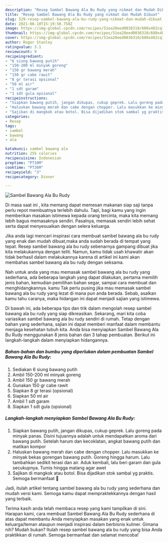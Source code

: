 ```yaml
---
description: "Resep Sambel Bawang Ala Bu Rudy yang nikmat dan Mudah Dibuat"
title: "Resep Sambel Bawang Ala Bu Rudy yang nikmat dan Mudah Dibuat"
slug: 529-resep-sambel-bawang-ala-bu-rudy-yang-nikmat-dan-mudah-dibuat
date: 2021-06-10T15:19:50.758Z
image: https://img-global.cpcdn.com/recipes/51ea28eed0036310/680x482cq70/sambel-bawang-ala-bu-rudy-foto-resep-utama.jpg
thumbnail: https://img-global.cpcdn.com/recipes/51ea28eed0036310/680x482cq70/sambel-bawang-ala-bu-rudy-foto-resep-utama.jpg
cover: https://img-global.cpcdn.com/recipes/51ea28eed0036310/680x482cq70/sambel-bawang-ala-bu-rudy-foto-resep-utama.jpg
author: Roger Stanley
ratingvalue: 3.1
reviewcount: 9
recipeingredient:
- "6 siung bawang putih"
- "150-200 ml minyak goreng"
- "150 gr bawang merah"
- "150 gr cabe rawit"
- "8 gr terasi opsional"
- "50 ml air"
- "1 sdt garam"
- "1 sdt gula opsional"
recipeinstructions:
- "Siapkan bawang putih, jangan dikupas, cukup geprek. Lalu goreng pada minyak panas. Disini tujuannya adalah untuk mendapatkan aroma dari bawang putih. Setelah harum dan kecoklatan, angkat bawang putih dan matikan kompor"
- "Haluskan bawang merah dan cabe dengan chopper. Lalu masukkan ke minyak bekas gorengan bawang putih. Goreng hingga harum. Lalu tambahkan sedikit terasi dan air. Aduk kembali, lalu beri garam dan gula secukupnya. Tumis hingga matang agar awet"
- "Sajikan di mangkok atau botol. Bisa dijadikan stok sambal yg praktis. Semoga bermanfaat 💚"
categories:
- Resep
tags:
- sambel
- bawang
- ala

katakunci: sambel bawang ala 
nutrition: 255 calories
recipecuisine: Indonesian
preptime: "PT10M"
cooktime: "PT36M"
recipeyield: "3"
recipecategory: Dinner

---
```



![Sambel Bawang Ala Bu Rudy](https://img-global.cpcdn.com/recipes/51ea28eed0036310/680x482cq70/sambel-bawang-ala-bu-rudy-foto-resep-utama.jpg)

Di masa  saat ini , kita memang dapat memesan makanan siap saji tanpa perlu repot membuatnya terlebih dahulu. Tapi, bagi kamu yang ingin memberikan masakan istimewa kepada orang tercinta, maka kita memang lebih bagus memasaknya sendiri. Pasalnya, memasak sendiri lebih sehat serta dapat menyesuaikan dengan selera keluarga.

Jika anda lagi mencari inspirasi cara membuat sambel bawang ala bu rudy yang enak dan mudah dibuat,maka anda sudah berada di tempat yang tepat. Resep sambel bawang ala bu rudy  sebenarnya gampang dibuat jika kita melakukannya dengan teliti. Namun, kamu tidak usah khawatir akan tidak berhasil dalam melakukannya 
karena di artikel ini kami akan membahas sambel bawang ala bu rudy dengan seksama.  



Nah untuk anda yang mau memasak sambel bawang ala bu rudy yang sederhana, ada beberapa langkah yang dapat dilakukan, pertama memilih jenis bahan, kemudian pemilihan bahan segar, sampai cara membuat dan menghidangkannya. kamu Tak perlu pusing jika mau memasak sambel bawang ala bu rudy yang lezat di mana pun anda berada. Sebab, asalkan kamu  tahu caranya, maka hidangan ini dapat menjadi sajian yang istimewa.

Di bawah ini, ada beberapa tips dan trik dalam mengolah resep sambel bawang ala bu rudy yang siap dikreasikan. Sekarang, mari kita coba variasikan sambel bawang ala bu rudy sendiri di rumah. Tetap dengan bahan yang sederhana, sajian ini dapat memberi manfaat dalam membantu menjaga kesehatan tubuh kita. Anda bisa menyiapkan Sambel Bawang Ala Bu Rudy menggunakan 8 jenis bahan dan 3 tahap pembuatan. Berikut ini langkah-langkah dalam menyiapkan hidangannya.

<!--inarticleads1-->

##### Bahan-bahan dan bumbu yang diperlukan dalam pembuatan Sambel Bawang Ala Bu Rudy:

1. Sediakan 6 siung bawang putih
1. Ambil 150-200 ml minyak goreng
1. Ambil 150 gr bawang merah
1. Gunakan 150 gr cabe rawit
1. Siapkan 8 gr terasi (opsional)
1. Siapkan 50 ml air
1. Ambil 1 sdt garam
1. Siapkan 1 sdt gula (opsional)




<!--inarticleads2-->

##### Langkah-langkah menyiapkan Sambel Bawang Ala Bu Rudy:

1. Siapkan bawang putih, jangan dikupas, cukup geprek. Lalu goreng pada minyak panas. Disini tujuannya adalah untuk mendapatkan aroma dari bawang putih. Setelah harum dan kecoklatan, angkat bawang putih dan matikan kompor
1. Haluskan bawang merah dan cabe dengan chopper. Lalu masukkan ke minyak bekas gorengan bawang putih. Goreng hingga harum. Lalu tambahkan sedikit terasi dan air. Aduk kembali, lalu beri garam dan gula secukupnya. Tumis hingga matang agar awet
1. Sajikan di mangkok atau botol. Bisa dijadikan stok sambal yg praktis. Semoga bermanfaat 💚




Jadi, itulah artikel tentang  sambel bawang ala bu rudy  yang sederhana dan mudah versi kami. Semoga kamu dapat mempraktekkannya dengan hasil yang terbaik. 

Terima kasih anda telah membaca resep yang kami tampilkan di sini. Harapan kami, cara membuat  Sambel Bawang Ala Bu Rudy sederhana di atas dapat membantu Anda menyiapkan masakan yang enak untuk keluarga/teman ataupun menjadi inspirasi dalam berbisnis kuliner. Gimana nih? Mudah bukan? Itulah resep sambel bawang ala bu rudy yang bisa Anda praktikkan di rumah. Semoga bermanfaat dan selamat mencoba!

